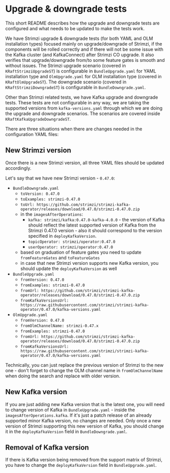 # Upgrade & downgrade tests

This short README describes how the upgrade and downgrade tests are configured and what needs to be updated to make the tests work.

We have Strimzi upgrade & downgrade tests (for both YAML and OLM installation types) focused mainly on upgrade/downgrade of Strimzi, 
if the components will be rolled correctly and if there will not be some issue with the Kafka cluster (and KafkaConnect) after Strimzi CO upgrade.
It also verifies that upgrade/downgrade from/to some feature gates is smooth and without issues.
The Strimzi upgrade scenario (covered in `KRaftStrimziUpgradeST`) is configurable in `BundleUpgrade.yaml` for YAML installation type and `OlmUpgrade.yaml` for OLM installation type (covered in `KRaftOlmUpgradeST`).
The downgrade scenario (covered in `KRaftStrimziDowngradeST`) is configurable in `BundleDowngrade.yaml`.

Other than Strimzi related tests, we have Kafka upgrade and downgrade tests.
These tests are not configurable in any way, we are taking the supported versions from `kafka-versions.yaml` through which we are doing the upgrade and downgrade scenarios.
The scenarios are covered inside `KRaftKafkaUpgradeDowngradeST`.

There are three situations when there are changes needed in the configuration YAML files:

## New Strimzi version

Once there is a new Strimzi version, all three YAML files should be updated accordingly.

Let's say that we have new Strimzi version - `0.47.0`:

- `BundleDowngrade.yaml`
  - `toVersion: 0.47.0`
  - `toExamples: strimzi-0.47.0`
  - `toUrl: https://github.com/strimzi/strimzi-kafka-operator/releases/download/0.47.0/strimzi-0.47.0.zip`
  - in the `imagesAfterOperations`:
    - `kafka: strimzi/kafka:0.47.0-kafka-4.0.0` - the version of Kafka should reflect the latest supported version of Kafka from the Strimzi 0.47.0 version - also it should correspond to the version specified in `deployKafkaVersion`.
    - `topicOperator: strimzi/operator:0.47.0`
    - `userOperator: strimzi/operator:0.47.0`
  - based on graduation of feature gates you need to update `fromFeatureGates` and `toFeatureGates`
  - in case that new Strimzi version supports new Kafka version, you should update the `deployKafkaVersion` as well
- `BundleUpgrade.yaml`
  - `fromVersion: 0.47.0`
  - `fromExamples: strimzi-0.47.0`
  - `fromUrl: https://github.com/strimzi/strimzi-kafka-operator/releases/download/0.47.0/strimzi-0.47.0.zip`
  - `fromKafkaVersionsUrl: https://raw.githubusercontent.com/strimzi/strimzi-kafka-operator/0.47.0/kafka-versions.yaml`
- `OlmUpgrade.yaml`
  - `fromVersion: 0.47.0`
  - `fromOlmChannelName: strimzi-0.47.x`
  - `fromExamples: strimzi-0.47.0`
  - `fromUrl: https://github.com/strimzi/strimzi-kafka-operator/releases/download/0.47.0/strimzi-0.47.0.zip`
  - `fromKafkaVersionsUrl: https://raw.githubusercontent.com/strimzi/strimzi-kafka-operator/0.47.0/kafka-versions.yaml`

Technically, you can just replace the previous version of Strimzi to the new one - don't forget to change the OLM channel name in `fromOlmChannelName` when doing the search and replace with older version.

## New Kafka version

If you are just adding new Kafka version that is the latest one, you will need to change version of Kafka in `BundleUpgrade.yaml` - inside the `imagesAfterOperations.kafka`.
If it's just a patch release of an already supported minor Kafka version, no changes are needed.
Only once a new version of Strimzi supporting this new version of Kafka, you should change it in the `deployKafkaVersion` field in `BundleDowngrade.yaml`.

## Removal of Kafka version

If there is Kafka version being removed from the support matrix of Strimzi, you have to change the `deployKafkaVersion` field in `BundleUpgrade.yaml`.
